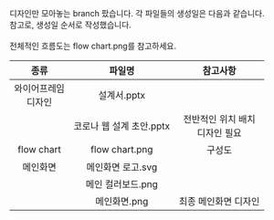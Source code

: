 디자인만 모아놓는 branch 팠습니다. 각 파일들의 생성일은 다음과 같습니다.  
참고로, 생성일 순서로 작성했습니다.
<br><br>
전체적인 흐름도는 flow chart.png를 참고하세요.

|종류|파일명|참고사항|
|:--:|:--:|:--:|
|와이어프레임<br>디자인|설계서.pptx||
||코로나 웹 설계 초안.pptx|전반적인 위치 배치<br>디자인 필요|
|flow chart|flow chart.png|구성도|
|메인화면|메인화면 로고.svg||
||메인 컬러보드.png||
||메인화면.png|최종 메인화면 디자인|
